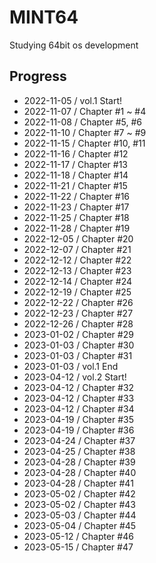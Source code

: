 # MINT64
Studying 64bit os development


## Progress
- 2022-11-05 / vol.1 Start!
- 2022-11-07 / Chapter #1 ~ #4
- 2022-11-08 / Chapter #5, #6 
- 2022-11-10 / Chapter #7 ~ #9 
- 2022-11-15 / Chapter #10, #11 
- 2022-11-16 / Chapter #12
- 2022-11-17 / Chapter #13
- 2022-11-18 / Chapter #14
- 2022-11-21 / Chapter #15
- 2022-11-22 / Chapter #16
- 2022-11-23 / Chapter #17
- 2022-11-25 / Chapter #18
- 2022-11-28 / Chapter #19
- 2022-12-05 / Chapter #20
- 2022-12-07 / Chapter #21
- 2022-12-12 / Chapter #22
- 2022-12-13 / Chapter #23
- 2022-12-14 / Chapter #24
- 2022-12-19 / Chapter #25
- 2022-12-22 / Chapter #26
- 2022-12-23 / Chapter #27
- 2022-12-26 / Chapter #28
- 2023-01-02 / Chapter #29
- 2023-01-03 / Chapter #30
- 2023-01-03 / Chapter #31
- 2023-01-03 / vol.1 End
- 2023-04-12 / vol.2 Start!
- 2023-04-12 / Chapter #32
- 2023-04-12 / Chapter #33
- 2023-04-12 / Chapter #34
- 2023-04-19 / Chapter #35
- 2023-04-19 / Chapter #36
- 2023-04-24 / Chapter #37
- 2023-04-25 / Chapter #38
- 2023-04-28 / Chapter #39
- 2023-04-28 / Chapter #40
- 2023-04-28 / Chapter #41
- 2023-05-02 / Chapter #42
- 2023-05-02 / Chapter #43
- 2023-05-03 / Chapter #44
- 2023-05-04 / Chapter #45
- 2023-05-12 / Chapter #46
- 2023-05-15 / Chapter #47